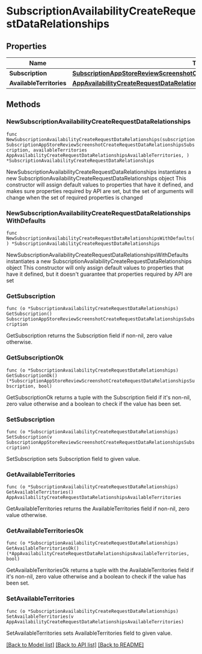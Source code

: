 # SubscriptionAvailabilityCreateRequestDataRelationships

## Properties

Name | Type | Description | Notes
------------ | ------------- | ------------- | -------------
**Subscription** | [**SubscriptionAppStoreReviewScreenshotCreateRequestDataRelationshipsSubscription**](SubscriptionAppStoreReviewScreenshotCreateRequestDataRelationshipsSubscription.md) |  | 
**AvailableTerritories** | [**AppAvailabilityCreateRequestDataRelationshipsAvailableTerritories**](AppAvailabilityCreateRequestDataRelationshipsAvailableTerritories.md) |  | 

## Methods

### NewSubscriptionAvailabilityCreateRequestDataRelationships

`func NewSubscriptionAvailabilityCreateRequestDataRelationships(subscription SubscriptionAppStoreReviewScreenshotCreateRequestDataRelationshipsSubscription, availableTerritories AppAvailabilityCreateRequestDataRelationshipsAvailableTerritories, ) *SubscriptionAvailabilityCreateRequestDataRelationships`

NewSubscriptionAvailabilityCreateRequestDataRelationships instantiates a new SubscriptionAvailabilityCreateRequestDataRelationships object
This constructor will assign default values to properties that have it defined,
and makes sure properties required by API are set, but the set of arguments
will change when the set of required properties is changed

### NewSubscriptionAvailabilityCreateRequestDataRelationshipsWithDefaults

`func NewSubscriptionAvailabilityCreateRequestDataRelationshipsWithDefaults() *SubscriptionAvailabilityCreateRequestDataRelationships`

NewSubscriptionAvailabilityCreateRequestDataRelationshipsWithDefaults instantiates a new SubscriptionAvailabilityCreateRequestDataRelationships object
This constructor will only assign default values to properties that have it defined,
but it doesn't guarantee that properties required by API are set

### GetSubscription

`func (o *SubscriptionAvailabilityCreateRequestDataRelationships) GetSubscription() SubscriptionAppStoreReviewScreenshotCreateRequestDataRelationshipsSubscription`

GetSubscription returns the Subscription field if non-nil, zero value otherwise.

### GetSubscriptionOk

`func (o *SubscriptionAvailabilityCreateRequestDataRelationships) GetSubscriptionOk() (*SubscriptionAppStoreReviewScreenshotCreateRequestDataRelationshipsSubscription, bool)`

GetSubscriptionOk returns a tuple with the Subscription field if it's non-nil, zero value otherwise
and a boolean to check if the value has been set.

### SetSubscription

`func (o *SubscriptionAvailabilityCreateRequestDataRelationships) SetSubscription(v SubscriptionAppStoreReviewScreenshotCreateRequestDataRelationshipsSubscription)`

SetSubscription sets Subscription field to given value.


### GetAvailableTerritories

`func (o *SubscriptionAvailabilityCreateRequestDataRelationships) GetAvailableTerritories() AppAvailabilityCreateRequestDataRelationshipsAvailableTerritories`

GetAvailableTerritories returns the AvailableTerritories field if non-nil, zero value otherwise.

### GetAvailableTerritoriesOk

`func (o *SubscriptionAvailabilityCreateRequestDataRelationships) GetAvailableTerritoriesOk() (*AppAvailabilityCreateRequestDataRelationshipsAvailableTerritories, bool)`

GetAvailableTerritoriesOk returns a tuple with the AvailableTerritories field if it's non-nil, zero value otherwise
and a boolean to check if the value has been set.

### SetAvailableTerritories

`func (o *SubscriptionAvailabilityCreateRequestDataRelationships) SetAvailableTerritories(v AppAvailabilityCreateRequestDataRelationshipsAvailableTerritories)`

SetAvailableTerritories sets AvailableTerritories field to given value.



[[Back to Model list]](../README.md#documentation-for-models) [[Back to API list]](../README.md#documentation-for-api-endpoints) [[Back to README]](../README.md)


